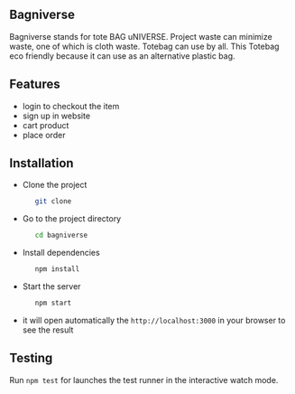 ## Bagniverse
  Bagniverse stands for tote BAG uNIVERSE. Project waste can minimize waste, one of which is cloth waste. Totebag can use by all. This Totebag eco friendly because it can use as an alternative plastic bag.

## Features
- login to checkout the item
- sign up in website
- cart product
- place order

## Installation

- Clone the project
  ```bash
     git clone 
  ```
- Go to the project directory
  ```bash
     cd bagniverse
  ```
- Install dependencies
  ```bash
     npm install
  ```
  
- Start the server
  ```bash
     npm start
  ```
- it will open automatically the `http://localhost:3000` in your browser to see the result

## Testing

Run `npm test` for launches the test runner in the interactive watch mode.
